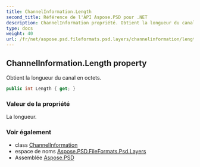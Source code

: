 ```yaml
---
title: ChannelInformation.Length
second_title: Référence de l'API Aspose.PSD pour .NET
description: ChannelInformation propriété. Obtient la longueur du canal en octets.
type: docs
weight: 40
url: /fr/net/aspose.psd.fileformats.psd.layers/channelinformation/length/
---
```

## ChannelInformation.Length property

Obtient la longueur du canal en octets.

```csharp
public int Length { get; }
```

### Valeur de la propriété

La longueur.

### Voir également

* class [ChannelInformation](../)
* espace de noms [Aspose.PSD.FileFormats.Psd.Layers](../../channelinformation/)
* Assemblée [Aspose.PSD](../../../)


